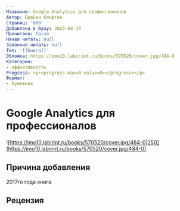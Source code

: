 ```yaml
---
Название: Google Analytics для профессионалов
Автор: Брайан Клифтон
Страниц: '608'
Добавлена в базу: 2025-04-14
Прочитана: false
Начал читать: null
Закончил читать: null
Тип: '[[Книга]]'
Обложка: https://imo10.labirint.ru/books/570520/cover.jpg/484-0
Категории:
- эффективность
Progress: <p><progress max=0 value=0></progress></p>
Формат:
- бумажная
---
```

# Google Analytics для профессионалов

![https://imo10.labirint.ru/books/570520/cover.jpg/484-0|250](https://imo10.labirint.ru/books/570520/cover.jpg/484-0)

## Причина добавления

2017го года книга

## Рецензия